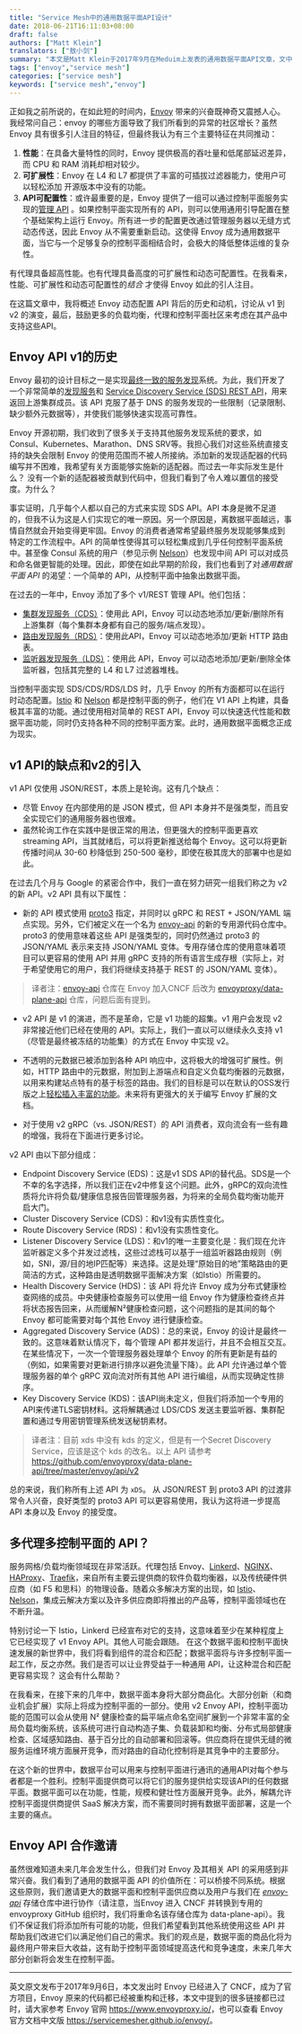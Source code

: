 ```yaml
---
title: "Service Mesh中的通用数据平面API设计"
date: 2018-06-21T16:11:03+08:00
draft: false
authors: ["Matt Klein"]
translators: ["敖小剑"]
summary: "本文是Matt Klein于2017年9月在Meduim上发表的通用数据平面API文章，文中指出了Envoy在API设计上的要点，以及数据平面与控制平面的关系。"
tags: ["envoy","service mesh"]
categories: ["service mesh"]
keywords: ["service mesh","envoy"]
---
```


正如我之前所说的，在如此短的时间内，[Envoy](https://lyft.github.io/envoy/) 带来的兴奋既神奇又震撼人心。我经常问自己：envoy 的哪些方面导致了我们所看到的异常的社区增长？虽然 Envoy 具有很多引人注目的特征，但最终我认为有三个主要特征在共同推动：

1. **性能**：在具备大量特性的同时，Envoy 提供极高的吞吐量和低尾部延迟差异，而 CPU 和 RAM 消耗却相对较少。
2. **可扩展性**：Envoy 在 L4 和 L7 都提供了丰富的可插拔过滤器能力，使用户可以轻松添加 开源版本中没有的功能。
3. **API可配置性**：或许最重要的是，Envoy 提供了一组可以通过控制平面服务实现的[管理 API](https://lyft.github.io/envoy/docs/intro/arch_overview/dynamic_configuration.html) 。如果控制平面实现所有的 API，则可以使用通用引导配置在整个基础架构上运行 Envoy。所有进一步的配置更改通过管理服务器以无缝方式动态传送，因此 Envoy 从不需要重新启动。这使得 Envoy 成为通用数据平面，当它与一个足够复杂的控制平面相结合时，会极大的降低整体运维的复杂性。

有代理具备超高性能。也有代理具备高度的可扩展性和动态可配置性。在我看来，性能、可扩展性和动态可配置性的*结合* 才使得 Envoy 如此的引人注目。

在这篇文章中，我将概述 Envoy 动态配置 API 背后的历史和动机，讨论从 v1 到 v2 的演变，最后，鼓励更多的负载均衡，代理和控制平面社区来考虑在其产品中支持这些API。

## Envoy API v1的历史

Envoy 最初的设计目标之一是实现[最终一致的服务发现](https://lyft.github.io/envoy/docs/intro/arch_overview/service_discovery.html#on-eventually-consistent-service-discovery)系统。为此，我们开发了一个非常简单的[发现服务](https://github.com/lyft/discovery)和 [Service Discovery Service (SDS) REST API](https://lyft.github.io/envoy/docs/configuration/cluster_manager/sds_api.html)，用来返回上游集群成员。该 API 克服了基于 DNS 的服务发现的一些限制（记录限制、缺少额外元数据等），并使我们能够快速实现高可靠性。

Envoy 开源初期，我们收到了很多关于支持其他服务发现系统的要求，如 Consul、Kubernetes、Marathon、DNS SRV等。我担心我们对这些系统直接支持的缺失会限制 Envoy 的使用范围而不被人所接纳。添加新的发现适配器的代码编写并不困难，我希望有关方面能够实施新的适配器。而过去一年实际发生是什么？ 没有一个新的适配器被贡献到代码中，但我们看到了令人难以置信的接受度。为什么？

事实证明，几乎每个人都以自己的方式来实现 SDS API。API 本身是微不足道的，但我不认为这是人们实现它的唯一原因。另一个原因是，离数据平面越远，事情自然就会开始变得更牢固。Envoy 的消费者通常希望最终服务发现能够集成到特定的工作流程中。API 的简单性使得其可以轻松集成到几乎任何控制平面系统中。甚至像 Consul 系统的用户（参见示例 [Nelson](https://verizon.github.io/nelson/)）也发现中间 API 可以对成员和命名做更智能的处理。因此，即使在如此早期的阶段，我们也看到了对*通用数据平面 API* 的渴望：一个简单的 API，从控制平面中抽象出数据平面。

在过去的一年中，Envoy 添加了多个 v1/REST 管理 API。他们包括：

- [集群发现服务（CDS）](https://lyft.github.io/envoy/docs/configuration/cluster_manager/cds.html)：使用此 API，Envoy 可以动态地添加/更新/删除所有上游集群（每个集群本身都有自己的服务/端点发现）。
- [路由发现服务（RDS）](https://lyft.github.io/envoy/docs/configuration/http_conn_man/rds.html)：使用此API，Envoy 可以动态地添加/更新 HTTP 路由表。
- [监听器发现服务（LDS）](https://lyft.github.io/envoy/docs/configuration/listeners/lds.html)：使用此 API，Envoy 可以动态地添加/更新/删除全体监听器，包括其完整的 L4 和 L7 过滤器堆栈。

当控制平面实现 SDS/CDS/RDS/LDS 时，几乎 Envoy 的所有方面都可以在运行时动态配置。[Istio](https://istio.io/) 和 [Nelson](https://verizon.github.io/nelson/) 都是控制平面的例子，他们在 V1 API 上构建，具备极其丰富的功能。通过使用相对简单的 REST API，Envoy 可以快速迭代性能和数据平面功能，同时仍支持各种不同的控制平面方案。此时，通用数据平面概念正成为现实。

## v1 API的缺点和v2的引入

v1 API 仅使用 JSON/REST，本质上是轮询。这有几个缺点：

- 尽管 Envoy 在内部使用的是 JSON 模式，但 API 本身并不是强类型，而且安全实现它们的通用服务器也很难。
- 虽然轮询工作在实践中是很正常的用法，但更强大的控制平面更喜欢 streaming API，当其就绪后，可以将更新推送给每个 Envoy。这可以将更新传播时间从 30-60 秒降低到 250-500 毫秒，即使在极其庞大的部署中也是如此。

在过去几个月与 Google 的紧密合作中，我们一直在努力研究一组我们称之为 v2 的新 API。v2 API 具有以下属性：

- 新的 API 模式使用 [proto3](https://developers.google.com/protocol-buffers/docs/proto3) 指定，并同时以 gRPC 和 REST + JSON/YAML 端点实现。另外，它们被定义在一个名为 [envoy-api](https://github.com/lyft/envoy-api) 的新的专用源代码仓库中。proto3 的使用意味着这些 API 是强类型的，同时仍然通过 proto3 的 JSON/YAML 表示来支持 JSON/YAML 变体。专用存储仓库的使用意味着项目可以更容易的使用 API 并用 gRPC 支持的所有语言生成存根（实际上，对于希望使用它的用户，我们将继续支持基于 REST 的 JSON/YAML 变体）。

> 译者注：[envoy-api](https://github.com/lyft/envoy-api) 仓库在 Envoy 加入CNCF 后改为 [envoyproxy/data-plane-api](https://github.com/envoyproxy/data-plane-api) 仓库，问题后面有提到。

- v2 API 是 v1 的演进，而不是革命，它是 v1 功能的超集。v1 用户会发现 v2 非常接近他们已经在使用的 API。实际上，我们一直以可以继续永久支持 v1（尽管是最终被冻结的功能集）的方式在 Envoy 中实现 v2。

- 不透明的元数据已被添加到各种 API 响应中，这将极大的增强可扩展性。例如，HTTP 路由中的元数据，附加到上游端点和自定义负载均衡器的元数据，以用来构建站点特有的基于标签的路由。我们的目标是可以在默认的OSS发行版之上[轻松插入丰富的功能](https://github.com/lyft/envoy-filter-example)。未来将有更强大的关于编写 Envoy 扩展的文档。

- 对于使用 v2 gRPC（vs. JSON/REST）的 API 消费者，双向流会有一些有趣的增强，我将在下面进行更多讨论。

v2 API 由以下部分组成：

- Endpoint Discovery Service (EDS)：这是v1 SDS API的替代品。SDS是一个不幸的名字选择，所以我们正在v2中修复这个问题。此外，gRPC的双向流性质将允许将负载/健康信息报告回管理服务器，为将来的全局负载均衡功能开启大门。
- Cluster Discovery Service (CDS)：和v1没有实质性变化。
- Route Discovery Service (RDS)：和v1没有实质性变化。
- Listener Discovery Service (LDS)：和v1的唯一主要变化是：我们现在允许监听器定义多个并发过滤栈，这些过滤栈可以基于一组监听器路由规则（例如，SNI，源/目的地IP匹配等）来选择。这是处理“原始目的地”策略路由的更简洁的方式，这种路由是透明数据平面解决方案（如Istio）所需要的。
- Health Discovery Service (HDS)：该 API 将允许 Envoy 成为分布式健康检查网络的成员。中央健康检查服务可以使用一组 Envoy 作为健康检查终点并将状态报告回来，从而缓解N²健康检查问题，这个问题指的是其间的每个 Envoy 都可能需要对每个其他 Envoy 进行健康检查。
- Aggregated Discovery Service (ADS)：总的来说，Envoy 的设计是最终一致的。这意味着默认情况下，每个管理 API 都并发运行，并且不会相互交互。在某些情况下，一次一个管理服务器处理单个 Envoy 的所有更新是有益的（例如，如果需要对更新进行排序以避免流量下降）。此 API 允许通过单个管理服务器的单个 gRPC 双向流对所有其他 API 进行编组，从而实现确定性排序。
- Key Discovery Service (KDS)：该API尚未定义，但我们将添加一个专用的API来传递TLS密钥材料。这将解耦通过 LDS/CDS 发送主要监听器、集群配置和通过专用密钥管理系统发送秘钥素材。

> 译者注：目前 xds 中没有 kds 的定义，但是有一个Secret Discovery Service，应该是这个 kds 的改名。以上 API 请参考 https://github.com/envoyproxy/data-plane-api/tree/master/envoy/api/v2

总的来说，我们称所有上述 API 为 `xDS`。 从 JSON/REST 到 proto3 API 的过渡非常令人兴奋，良好类型的 proto3 API 可以更容易使用，我认为这将进一步提高 API 本身以及 Envoy 的接受度。

## 多代理多控制平面的 API？

服务网格/负载均衡领域现在非常活跃。代理包括 Envoy、[Linkerd](https://linkerd.io/)、[NGINX](https://www.nginx.com/)、[HAProxy](https://www.haproxy.com/)、[Traefik](https://traefik.io/)，来自所有主要云提供商的软件负载均衡器，以及传统硬件供应商（如 F5 和思科）的物理设备。随着众多解决方案的出现，如 [Istio](https://istio.io/)、[Nelson](https://verizon.github.io/nelson/)，集成云解决方案以及许多供应商即将推出的产品等，控制平面领域也在不断升温。

特别讨论一下 Istio，Linkerd 已经宣布对它的支持，这意味着至少在某种程度上它已经实现了 v1 Envoy API。其他人可能会跟随。 在这个数据平面和控制平面快速发展的新世界中，我们将看到组件的混合和匹配；数据平面将与许多控制平面一起工作，反之亦然。我们是否可以让业界受益于一种通用 API，让这种混合和匹配更容易实现？ 这会有什么帮助？

在我看来，在接下来的几年中，数据平面本身将大部分商品化。大部分创新（和商业机会扩展）实际上将成为控制平面的一部分。使用 v2 Envoy API，控制平面功能的范围可以会从使用 N² 健康检查的扁平端点命名空间扩展到一个非常丰富的全局负载均衡系统，该系统可进行自动构造子集、负载装卸和均衡、分布式局部健康检查、区域感知路由、基于百分比的自动部署和回滚等。供应商将在提供无缝的微服务运维环境方面展开竞争，而对路由的自动化控制将是其竞争中的主要部分。

在这个新的世界中，数据平台可以用来与控制平面进行通讯的通用API对每个参与者都是一个胜利。控制平面提供商可以将它们的服务提供给实现该API的任何数据平面。数据平面可以在功能，性能，规模和健壮性方面展开竞争。此外，解耦允许控制平面提供商提供 SaaS 解决方案，而不需要同时拥有数据平面部署，这是一个主要的痛点。

## Envoy API 合作邀请

虽然很难知道未来几年会发生什么，但我们对 Envoy 及其相关 API 的采用感到非常兴奋。我们看到了通用的数据平面 API 的价值所在：可以桥接不同系统。根据这些原则，我们邀请更大的数据平面和控制平面供应商以及用户与我们在 [*envoy-api*](https://github.com/envoyproxy/data-plane-api) 存储仓库中进行协作（请注意，当Envoy 进入 CNCF 并转换到专用的 envoyproxy GitHub 组织时，我们将重命名该存储仓库为 data-plane-api）。我们不保证我们将添加所有可能的功能，但我们希望看到其他系统使用这些 API 并帮助我们改进它们以满足他们自己的需求。我们的观点是，数据平面的商品化将为最终用户带来巨大收益，这有助于控制平面领域提高迭代和竞争速度，未来几年大部分创新将会发生在控制平面。

------

英文原文发布于2017年9月6日，本文发出时 Envoy 已经进入了 CNCF，成为了官方项目，Envoy 原来的代码都已经被重构和迁移，本文中提到的很多链接都已过时，请大家参考 Envoy 官网 <https://www.envoyproxy.io/>，也可以查看 Envoy 官方文档中文版 <https://servicemesher.github.io/envoy/>。
